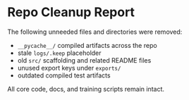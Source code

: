 # Repo Cleanup Report

The following unneeded files and directories were removed:

- `__pycache__/` compiled artifacts across the repo
- stale `logs/.keep` placeholder
- old `src/` scaffolding and related README files
- unused export keys under `exports/`
- outdated compiled test artifacts

All core code, docs, and training scripts remain intact.

